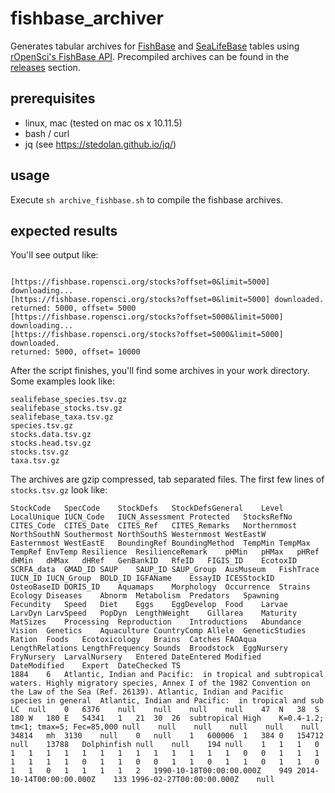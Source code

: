 # fishbase_archiver
Generates tabular archives for [FishBase](http://fishbase.org) and [SeaLifeBase](http://sealifebase.org) tables using [rOpenSci's FishBase API](https://github.com/ropensci/fishbaseapi). Precompiled archives can be found in the [releases](../../releases) section.

## prerequisites
  * linux, mac (tested on mac os x 10.11.5)
  * bash / curl
  * jq (see https://stedolan.github.io/jq/)

## usage
Execute ```sh archive_fishbase.sh``` to compile the fishbase archives. 

## expected results 
You'll see output like:

```

[https://fishbase.ropensci.org/stocks?offset=0&limit=5000] downloading...
[https://fishbase.ropensci.org/stocks?offset=0&limit=5000] downloaded.
returned: 5000, offset= 5000
[https://fishbase.ropensci.org/stocks?offset=5000&limit=5000] downloading...
[https://fishbase.ropensci.org/stocks?offset=5000&limit=5000] downloaded.
returned: 5000, offset= 10000
```

After the script finishes, you'll find some archives in your work directory. Some examples look like: 

```
sealifebase_species.tsv.gz
sealifebase_stocks.tsv.gz
sealifebase_taxa.tsv.gz
species.tsv.gz
stocks.data.tsv.gz
stocks.head.tsv.gz
stocks.tsv.gz
taxa.tsv.gz
```

The archives are gzip compressed, tab separated files. The first few lines of ```stocks.tsv.gz``` look like:

```tsv
StockCode	SpecCode	StockDefs	StockDefsGeneral	Level	LocalUnique	IUCN_Code	IUCN_Assessment	Protected	StocksRefNo	CITES_Code	CITES_Date	CITES_Ref	CITES_Remarks	Northernmost	NorthSouthN	Southermost	NorthSouthS	Westernmost	WestEastW	Easternmost	WestEastE	BoundingRef	BoundingMethod	TempMin	TempMax	TempRef	EnvTemp	Resilience	ResilienceRemark	pHMin	pHMax	pHRef	dHMin	dHMax	dHRef	GenBankID	RfeID	FIGIS_ID	EcotoxID	SCRFA_data	GMAD_ID	SAUP	SAUP_ID	SAUP_Group	AusMuseum	FishTrace	IUCN_ID	IUCN_Group	BOLD_ID	IGFAName	EssayID	ICESStockID	OsteoBaseID	DORIS_ID	Aquamaps	Morphology	Occurrence	Strains	Ecology	Diseases	Abnorm	Metabolism	Predators	Spawning	Fecundity	Speed	Diet	Eggs	EggDevelop	Food	Larvae	LarvDyn	LarvSpeed	PopDyn	LengthWeight	Gillarea	Maturity	MatSizes	Processing	Reproduction	Introductions	Abundance	Vision	Genetics	Aquaculture	CountryComp	Allele	GeneticStudies	Ration	Foods	Ecotoxicology	Brains	Catches	FAOAqua	LengthRelations	LengthFrequency	Sounds	Broodstock	EggNursery	FryNursery	LarvalNursery	Entered	DateEntered	Modified	DateModified	Expert	DateChecked	TS
1884	6	Atlantic, Indian and Pacific:  in tropical and subtropical waters. Highly migratory species, Annex I of the 1982 Convention on the Law of the Sea (Ref. 26139).	Atlantic, Indian and Pacific	species in general	Atlantic, Indian and Pacific:  in tropical and sub	LC	null	0	6376	null	null	null	null	47	N	38	S	180	W	180	E	54341	1	21	30	26	subtropical	High	K=0.4-1.2; tm<1; tmax=5; Fec=85,000	null	null	null	null	null	null	34814	mh	3130	null	0	null	1	600006	1	384	0	154712	null	13788	Dolphinfish	null	null	194	null	1	1	1	0	1	1	1	1	1	1	1	1	1	1	1	1	1	0	0	1	1	1	1	1	1	1	0	1	1	0	0	1	1	0	1	1	0	1	1	0	1	1	0	1	1	1	1	2	1990-10-18T00:00:00.000Z	949	2014-10-14T00:00:00.000Z	133	1996-02-27T00:00:00.000Z	null
```

